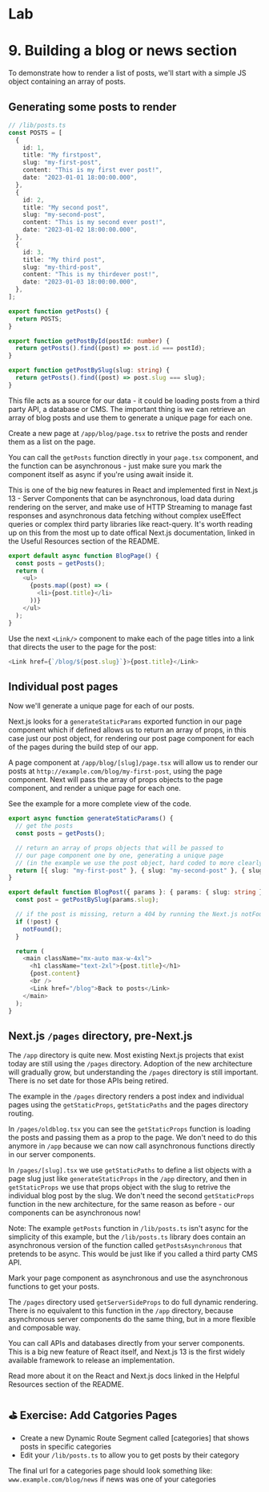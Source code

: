 # Lab

# 9. Building a blog or news section

To demonstrate how to render a list of posts, we'll start with a simple JS object containing an array of posts.

## Generating some posts to render

```ts
// /lib/posts.ts
const POSTS = [
  {
    id: 1,
    title: "My firstpost",
    slug: "my-first-post",
    content: "This is my first ever post!",
    date: "2023-01-01 18:00:00.000",
  },
  {
    id: 2,
    title: "My second post",
    slug: "my-second-post",
    content: "This is my second ever post!",
    date: "2023-01-02 18:00:00.000",
  },
  {
    id: 3,
    title: "My third post",
    slug: "my-third-post",
    content: "This is my thirdever post!",
    date: "2023-01-03 18:00:00.000",
  },
];

export function getPosts() {
  return POSTS;
}

export function getPostById(postId: number) {
  return getPosts().find((post) => post.id === postId);
}

export function getPostBySlug(slug: string) {
  return getPosts().find((post) => post.slug === slug);
}
```

This file acts as a source for our data - it could be loading posts from a third party API, a database or CMS. The important thing is we can retrieve an array of blog posts and use them to generate a unique page for each one.

Create a new page at `/app/blog/page.tsx` to retrive the posts and render them as a list on the page.

You can call the `getPosts` function directly in your `page.tsx` component, and the function can be asynchronous - just make sure you mark the component itself as async if you're using await inside it.

This is one of the big new features in React and implemented first in Next.js 13 - Server Components that can be asynchronous, load data during rendering on the server, and make use of HTTP Streaming to manage fast responses and asynchronous data fetching without complex useEffect queries or complex third party libraries like react-query. It's worth reading up on this from the most up to date offical Next.js documentation, linked in the Useful Resources section of the README.

```ts
export default async function BlogPage() {
  const posts = getPosts();
  return (
    <ul>
      {posts.map((post) => (
        <li>{post.title}</li>
      ))}
    </ul>
  );
}
```

Use the next `<Link/>` component to make each of the page titles into a link that directs the user to the page for the post:

```ts
<Link href={`/blog/${post.slug}`}>{post.title}</Link>
```

## Individual post pages

Now we'll generate a unique page for each of our posts.

Next.js looks for a `generateStaticParams` exported function in our page component which if defined allows us to return an array of props, in this case just our post object, for rendering our post page component for each of the pages during the build step of our app.

A page component at `/app/blog/[slug]/page.tsx` will allow us to render our posts at `http://example.com/blog/my-first-post`, using the page component. Next will pass the array of props objects to the page component, and render a unique page for each one.

See the example for a more complete view of the code.

```ts
export async function generateStaticParams() {
  // get the posts
  const posts = getPosts();

  // return an array of props objects that will be passed to
  // our page component one by one, generating a unique page
  // (in the example we use the post object, hard coded to more clearly show what is returned)
  return [{ slug: "my-first-post" }, { slug: "my-second-post" }, { slug: "my-third-post" }];
}

export default function BlogPost({ params }: { params: { slug: string } }) {
  const post = getPostBySlug(params.slug);

  // if the post is missing, return a 404 by running the Next.js notFound function
  if (!post) {
    notFound();
  }

  return (
    <main className="mx-auto max-w-4xl">
      <h1 className="text-2xl">{post.title}</h1>
      {post.content}
      <br />
      <Link href="/blog">Back to posts</Link>
    </main>
  );
}
```

## Next.js `/pages` directory, pre-Next.js

The `/app` directory is quite new. Most existing Next.js projects that exist today are still using the `/pages` directory. Adoption of the new architecture will gradually grow, but understanding the `/pages` directory is still important. There is no set date for those APIs being retired.

The example in the `/pages` directory renders a post index and individual pages using the `getStaticProps`, `getStaticPaths` and the pages directory routing.

In `/pages/oldblog.tsx` you can see the `getStaticProps` function is loading the posts and passing them as a prop to the page. We don't need to do this anymore in `/app` because we can now call asynchronous functions directly in our server components.

In `/pages/[slug].tsx` we use `getStaticPaths` to define a list objects with a page slug just like `generateStaticProps` in the `/app` directory, and then in `getStaticProps` we use that props object with the slug to retrive the individual blog post by the slug. We don't need the second `getStaticProps` function in the new architecture, for the same reason as before - our components can be asynchronous now!

Note: The example `getPosts` function in `/lib/posts.ts` isn't async for the simplicity of this example, but the `/lib/posts.ts` library does contain an asynchronous version of the function called `getPostsAsynchronous` that pretends to be async. This would be just like if you called a third party CMS API.

Mark your page component as asynchronous and use the asynchronous functions to get your posts.

The `/pages` directory used `getServerSideProps` to do full dynamic rendering. There is no equivalent to this function in the `/app` directory, because asynchronous server components do the same thing, but in a more flexible and composable way.

You can call APIs and databases directly from your server components. This is a big new feature of React itself, and Next.js 13 is the first widely available framework to release an implementation.

Read more about it on the React and Next.js docs linked in the Helpful Resources section of the README.

## ⛳️ Exercise: Add Catgories Pages

- Create a new Dynamic Route Segment called [categories] that shows posts in specific categories
- Edit your `/lib/posts.ts` to allow you to get posts by their category

The final url for a categories page should look something like: `www.example.com/blog/news` if news was one of your categories

